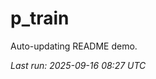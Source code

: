 # p_train

Auto-updating README demo.

<!--START_SECTION:status-->
_Last run: 2025-09-16 08:27 UTC_
<!--END_SECTION:status-->









































































































































































































































































































































































































































































































































































































































